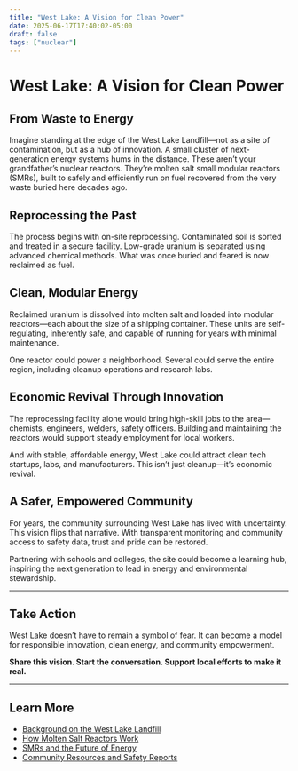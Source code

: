 ```yaml
---
title: "West Lake: A Vision for Clean Power"
date: 2025-06-17T17:40:02-05:00
draft: false
tags: ["nuclear"]
---
```


# West Lake: A Vision for Clean Power

## From Waste to Energy

Imagine standing at the edge of the West Lake Landfill—not as a site of contamination, but as a hub of innovation. A small cluster of next-generation energy systems hums in the distance.
These aren’t your grandfather’s nuclear reactors. They’re molten salt small modular reactors (SMRs), built to safely and efficiently run on fuel recovered from the very waste buried here decades ago.

## Reprocessing the Past

The process begins with on-site reprocessing. Contaminated soil is sorted and treated in a secure facility. Low-grade uranium is separated using advanced chemical methods. What was once buried and feared is now reclaimed as fuel.

## Clean, Modular Energy

Reclaimed uranium is dissolved into molten salt and loaded into modular reactors—each about the size of a shipping container. These units are self-regulating, inherently safe, and capable of running for years with minimal maintenance.

One reactor could power a neighborhood. Several could serve the entire region, including cleanup operations and research labs.

## Economic Revival Through Innovation

The reprocessing facility alone would bring high-skill jobs to the area—chemists, engineers, welders, safety officers. Building and maintaining the reactors would support steady employment for local workers.

And with stable, affordable energy, West Lake could attract clean tech startups, labs, and manufacturers. This isn’t just cleanup—it’s economic revival.

## A Safer, Empowered Community

For years, the community surrounding West Lake has lived with uncertainty. This vision flips that narrative. With transparent monitoring and community access to safety data, trust and pride can be restored.

Partnering with schools and colleges, the site could become a learning hub, inspiring the next generation to lead in energy and environmental stewardship.

---

## Take Action

West Lake doesn’t have to remain a symbol of fear. It can become a model for responsible innovation, clean energy, and community empowerment.

**Share this vision. Start the conversation. Support local efforts to make it real.**

---

## Learn More

- [Background on the West Lake Landfill](#)
- [How Molten Salt Reactors Work](#)
- [SMRs and the Future of Energy](#)
- [Community Resources and Safety Reports](#)
